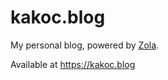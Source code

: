 kakoc.blog
==========

My personal blog, powered by [Zola](https://www.getzola.com).

Available at https://kakoc.blog
